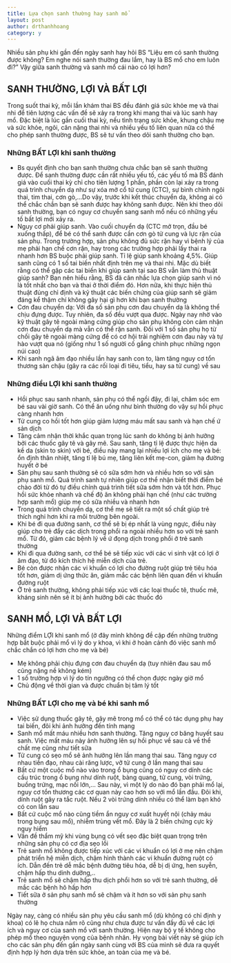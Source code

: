 ```yaml
---
title: Lựa chọn sanh thường hay sanh mổ
layout: post
author: drthanhhoang
category: y
---
```


Nhiều sản phụ khi gần đến ngày sanh hay hỏi BS “Liệu em có sanh thường được không? Em nghe nói sanh thường đau lắm, hay là BS mổ cho em luôn đi?” Vậy giữa sanh thường và sanh mổ cái nào có lợi hơn?  
## SANH THƯỜNG, LỢI VÀ BẤT LỢI  
Trong suốt thai kỳ, mỗi lần khám thai BS đều đánh giá sức khỏe mẹ và thai nhi để tiên lượng các vấn đề sẽ xảy ra trong khi mang thai và lúc sanh hay mổ. Đặc biệt là lúc gần cuối thai kỳ, nếu tình trạng sức khỏe, khung chậu mẹ và sức khỏe, ngôi, cân nặng thai nhi và nhiều yếu tố liên quan nữa có thể cho phép sanh thường được, BS sẽ tư vấn theo dõi sanh thường cho bạn.

### Những BẤT LỢI khi sanh thường  
- Bs quyết định cho bạn sanh thường chưa chắc bạn sẽ sanh thường được. Để sanh thường được cần rất nhiều yếu tố, các yếu tố mà BS đánh giá vào cuối thai kỳ chỉ cho tiên lượng 1 phần, phần còn lại xảy ra trong quá trình chuyển dạ như sự xóa mở cổ tử cung (CTC), sự bình chỉnh ngôi thai, tim thai, cơn gò,…Do vậy, trước khi kết thúc chuyển dạ, không ai có thể chắc chắn bạn sẽ sanh được hay không sanh được. Nên khi theo dõi sanh thường, bạn có nguy cơ chuyển sang sanh mổ nếu có những yếu tố bất lợi mới xảy ra.  
- Nguy cơ phải giúp sanh. Vào cuối chuyển dạ (CTC mở trọn, đầu bé xuống thấp), để bé có thể sanh được cần cơn gò tử cung và lực rặn của sản phụ. Trong trường hợp, sản phụ không đủ sức rặn hay vì bệnh lý của mẹ phải hạn chế cơn rặn, hay trong các trường hợp phải lấy thai ra nhanh hơn BS buộc phải giúp sanh. Tỉ lệ giúp sanh khoảng 4,5%. Giúp sanh cũng có 1 số tai biến nhất định trên mẹ và thai nhi. Mặc dù biết rằng có thể gặp các tai biến khi giúp sanh tại sao BS vẫn làm thủ thuật giúp sanh? Bạn nên hiểu rằng, BS đã cân nhắc lựa chọn giúp sanh vì nó là tốt nhất cho bạn và thai ở thời điểm đó. Hơn nữa, khi thực hiện thủ thuật đúng chỉ định và kỹ thuật các biến chứng của giúp sanh sẽ giảm đáng kể thậm chí không gây hại gì hơn khi bạn sanh thường  
- Cơn đau chuyển dạ: Với đa số sản phụ cơn đau chuyển dạ là không thể chịu đựng được. Tuy nhiên, đa số đều vượt qua được. Ngày nay nhờ vào kỹ thuật gây tê ngoài màng cứng giúp cho sản phụ không còn cảm nhận cơn đau chuyển dạ mà vẫn có thể rặn sanh. Đối với 1 số sản phụ họ từ chối gây tê ngoài màng cứng để có cơ hội trải nghiệm cơn đau này và tự hào vượt qua nó (giống như 1 số người cố gắng chinh phục những ngọn núi cao)  
- Khi sanh ngã âm đạo nhiều lần hay sanh con to, làm tăng nguy cơ tổn thương sàn chậu (gây ra các rối loại đi tiêu, tiểu, hay sa tử cung) về sau

### Những điều LỢI khi sanh thường  
- Hồi phục sau sanh nhanh, sản phụ có thể ngồi đậy, đi lại, chăm sóc em bé sau vài giờ sanh. Có thể ăn uống như bình thường do vậy sự hồi phục càng nhanh hơn  
- Tử cung co hồi tốt hơn giúp giảm lượng máu mất sau sanh và hạn chế ứ sản dịch  
- Tăng cảm nhận thời khắc quan trọng lúc sanh do không bị ảnh hưởng bởi các thuốc gây tê và gây mê. Sau sanh, tăng tỉ lệ được thực hiện da kề da (skin to skin) với bé, điều này mang lại nhiều lợi ích cho mẹ và bé: ổn định thân nhiệt, tăng tỉ lệ bú mẹ, tăng liên kết mẹ-con, giảm hạ đường huyết ở bé  
- Sản phụ sau sanh thường sẽ có sữa sớm hơn và nhiều hơn so với sản phụ sanh mổ. Quá trình sanh tự nhiên giúp cơ thể nhận biết thời điểm bé chào đời từ đó tự điều chỉnh quá trình tiết sữa sớm hơn và tốt hơn. Phục hồi sức khỏe nhanh và chế độ ăn không phải hạn chế (như các trường hợp sanh mổ) giúp mẹ có sữa nhiều và nhanh hơn  
- Trong quá trình chuyển dạ, cơ thể mẹ sẽ tiết ra một số chất giúp trẻ thích nghi hơn khi ra môi trường bên ngoài.  
- Khi bé đi qua đường sanh, cơ thể sẽ bị ép nhất là vùng ngực, điều này giúp cho trẻ đẩy các dịch trong phổi ra ngoài nhiều hơn so với trẻ sanh mổ. Từ đó, giảm các bệnh lý về ứ đọng dịch trong phổi ở trẻ sanh thường  
- Khi đi qua đường sanh, cơ thể bé sẽ tiếp xúc với các vi sinh vật có lợi ở âm đạo, từ đó kích thích hệ miễn dịch của trẻ.  
- Bé còn được nhận các vi khuẩn có lợi cho đường ruột giúp trẻ tiêu hóa tốt hơn, giảm dị ứng thức ăn, giảm mắc các bệnh liên quan đến vi khuẩn đường ruột  
- Ở trẻ sanh thường, không phải tiếp xúc với các loại thuốc tê, thuốc mê, kháng sinh nên sẽ ít bị ảnh hưởng bởi các thuốc đó

## SANH MỔ, LỢI VÀ BẤT LỢI

Những điểm LỢI khi sanh mổ (ở đây mình không đề cập đến những trường hợp bắt buộc phải mổ vì lý do y khoa, vì khi ở hoàn cảnh đó việc sanh mổ chắc chắn có lợi hơn cho mẹ và bé)  
- Mẹ không phải chịu đựng cơn đau chuyển dạ (tuy nhiên đau sau mổ cũng nặng nề không kém)  
- 1 số trường hợp vì lý do tín ngưỡng có thể chọn được ngày giờ mổ  
- Chủ động về thời gian và được chuẩn bị tâm lý tốt

### Những BẤT LỢI cho mẹ và bé khi sanh mổ  
- Việc sử dụng thuốc gây tê, gây mê trong mổ có thể có tác dụng phụ hay tai biến, đôi khi ảnh hưởng đến tính mạng  
- Sanh mổ mất máu nhiều hơn sanh thường. Tăng nguy cơ băng huyết sau sanh. Việc mất máu này ảnh hưởng lên sự hồi phục về sau cả về thể chất mẹ cũng như tiết sữa  
- Tử cung có sẹo mổ sẽ ảnh hưởng lên lần mang thai sau. Tăng nguy cơ nhau tiền đạo, nhau cài răng lược, vỡ tử cung ở lần mang thai sau  
- Bất cứ một cuộc mổ nào vào trong ổ bụng cũng có nguy cơ dính các cấu trúc trong ổ bụng như dính ruột, bàng quang, tử cung, vòi trứng, buồng trứng, mạc nối lớn,… Sau này, vì một lý do nào đó bạn phải mổ lại, nguy cơ tổn thương các cơ quan này cao hơn so với mổ lần đầu. Đôi khi, dính ruột gây ra tắc ruột. Nếu 2 vòi trứng dính nhiều có thể làm bạn khó có con lần sau  
- Bất cứ cuộc mổ nào cũng tiềm ẩn nguy cơ xuất huyết nội (chảy máu trong bụng sau mổ), nhiễm trùng vết mổ. Đây là 2 biến chứng cực kỳ nguy hiểm  
- Vấn đề thẩm mỹ khi vùng bụng có vết sẹo đặc biệt quan trọng trên những sản phụ có cơ địa sẹo lồi  
- Trẻ sanh mổ không được tiếp xúc với các vi khuẩn có lợi ở mẹ nên chậm phát triển hệ miễn dịch, chậm hình thành các vi khuẩn đường ruột có ích. Dẫn đến trẻ dễ mắc bệnh đường tiêu hóa, dễ bị dị ứng, hen suyễn, chậm hấp thu dinh dưỡng,..  
- Trẻ sanh mổ sẽ chậm hấp thu dịch phổi hơn so với trẻ sanh thường, dễ mắc các bệnh hô hấp hơn  
- Tiết sữa ở sản phụ sanh mổ sẽ chậm và ít hơn so với sản phụ sanh thường

Ngày nay, càng có nhiều sản phụ yêu cầu sanh mổ (dù không có chỉ định y khoa) có lẽ họ chưa nắm rõ cũng như chưa được tư vấn đầy đủ về các lợi ích và nguy cơ của sanh mổ với sanh thường. Hiện nay bộ y tế không cho phép mổ theo nguyện vọng của bệnh nhân. Hy vọng bài viết này sẽ giúp ích cho các sản phụ đến gần ngày sanh cùng với BS của mình sẽ đưa ra quyết định hợp lý hơn dựa trên sức khỏe, an toàn của mẹ và bé.